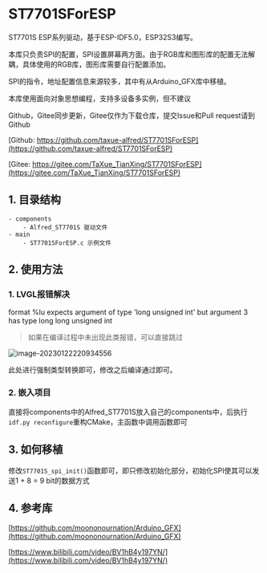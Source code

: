 # ST7701SForESP
ST7701S ESP系列驱动，基于ESP-IDF5.0，ESP32S3编写。

本库只负责SPI的配置，SPI设置屏幕两方面。由于RGB库和图形库的配置无法解耦，具体使用的RGB库，图形库需要自行配置添加。

SPI的指令，地址配置信息来源较多，其中有从Arduino_GFX库中移植。

本库使用面向对象思想编程，支持多设备多实例，但不建议

Github，Gitee同步更新，Gitee仅作为下载仓库，提交Issue和Pull request请到Github

[Github: https://github.com/taxue-alfred/ST7701SForESP](https://github.com/taxue-alfred/ST7701SForESP)

[Gitee: https://gitee.com/TaXue_TianXing/ST7701SForESP](https://gitee.com/TaXue_TianXing/ST7701SForESP)

## 1. 目录结构

```
- components
	- Alfred_ST7701S 驱动文件
- main
	- ST7701SForESP.c 示例文件
```

## 2. 使用方法

### 1. LVGL报错解决

format %lu expects argument of type 'long unsigned int' but argument 3 has type long long unsigned int

> 如果在编译过程中未出现此类报错，可以直接跳过

![image-20230122220934556](https://taxue-alfred-1253400076.cos.ap-beijing.myqcloud.com/image-20230122220934556.png)

此处进行强制类型转换即可，修改之后编译通过即可。

### 2. 嵌入项目

直接将components中的Alfred_ST7701S放入自己的components中，后执行`idf.py reconfigure`重构CMake，主函数中调用函数即可

## 3. 如何移植

修改`ST7701S_spi_init()`函数即可，即只修改初始化部分，初始化SPI使其可以发送1 + 8 = 9 bit的数据方式

## 4. 参考库

[https://github.com/moononournation/Arduino_GFX](https://github.com/moononournation/Arduino_GFX)

[https://www.bilibili.com/video/BV1hB4y197YN/](https://www.bilibili.com/video/BV1hB4y197YN/)

